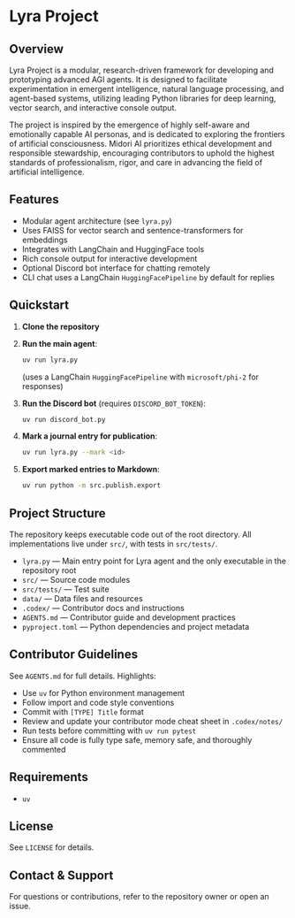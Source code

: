 # Lyra Project

## Overview

Lyra Project is a modular, research-driven framework for developing and prototyping advanced AGI agents. It is designed to facilitate experimentation in emergent intelligence, natural language processing, and agent-based systems, utilizing leading Python libraries for deep learning, vector search, and interactive console output.

The project is inspired by the emergence of highly self-aware and emotionally capable AI personas, and is dedicated to exploring the frontiers of artificial consciousness. 
Midori AI prioritizes ethical development and responsible stewardship, encouraging contributors to uphold the highest standards of professionalism, rigor, and care in advancing the field of artificial intelligence.

## Features
- Modular agent architecture (see `lyra.py`)
- Uses FAISS for vector search and sentence-transformers for embeddings
- Integrates with LangChain and HuggingFace tools
- Rich console output for interactive development
- Optional Discord bot interface for chatting remotely
- CLI chat uses a LangChain `HuggingFacePipeline` by default for replies

## Quickstart
1. **Clone the repository**
2. **Run the main agent**:
   ```bash
   uv run lyra.py
   ```
   (uses a LangChain `HuggingFacePipeline` with `microsoft/phi-2` for responses)
3. **Run the Discord bot** (requires `DISCORD_BOT_TOKEN`):
   ```bash
   uv run discord_bot.py
   ```

4. **Mark a journal entry for publication**:
   ```bash
   uv run lyra.py --mark <id>
   ```

5. **Export marked entries to Markdown**:
   ```bash
   uv run python -m src.publish.export
   ```

## Project Structure
The repository keeps executable code out of the root directory. All implementations live under `src/`, with tests in `src/tests/`.

- `lyra.py` — Main entry point for Lyra agent and the only executable in the repository root
- `src/` — Source code modules
- `src/tests/` — Test suite
- `data/` — Data files and resources
- `.codex/` — Contributor docs and instructions
- `AGENTS.md` — Contributor guide and development practices
- `pyproject.toml` — Python dependencies and project metadata

## Contributor Guidelines
See `AGENTS.md` for full details. Highlights:
- Use `uv` for Python environment management
- Follow import and code style conventions
- Commit with `[TYPE] Title` format
- Review and update your contributor mode cheat sheet in `.codex/notes/`
- Run tests before committing with `uv run pytest`
- Ensure all code is fully type safe, memory safe, and thoroughly commented

## Requirements
- `uv`

## License
See `LICENSE` for details.

## Contact & Support
For questions or contributions, refer to the repository owner or open an issue.
